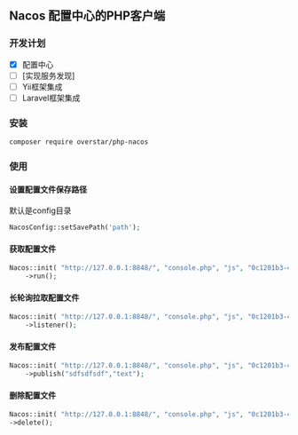 ## Nacos 配置中心的PHP客户端

### 开发计划

- [x] 配置中心
- [ ] [实现服务发现]
- [ ] Yii框架集成
- [ ] Laravel框架集成

### 安装

``` bash
composer require overstar/php-nacos
```


### 使用

#### 设置配置文件保存路径
默认是config目录
``` php
NacosConfig::setSavePath('path');
```
#### 获取配置文件
``` php
Nacos::init( "http://127.0.0.1:8848/", "console.php", "js", "0c1201b3-495a-4c14-9259-e798b64fb6e8" )
    ->run();
```

#### 长轮询拉取配置文件
``` php
Nacos::init( "http://127.0.0.1:8848/", "console.php", "js", "0c1201b3-495a-4c14-9259-e798b64fb6e8" )
    ->listener();
```

#### 发布配置文件
``` php
Nacos::init( "http://127.0.0.1:8848/", "console.php", "js", "0c1201b3-495a-4c14-9259-e798b64fb6e8" )
    ->publish("sdfsdfsdf","text");
```

#### 删除配置文件
``` php
Nacos::init( "http://127.0.0.1:8848/", "console.php", "js", "0c1201b3-495a-4c14-9259-e798b64fb6e8" )
->delete();
```
